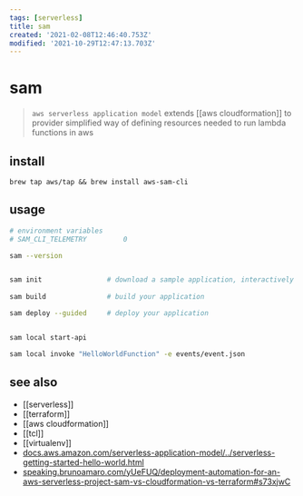 ```yaml
---
tags: [serverless]
title: sam
created: '2021-02-08T12:46:40.753Z'
modified: '2021-10-29T12:47:13.703Z'
---
```


# sam

> `aws serverless application model` extends [[aws cloudformation]] to provider simplified way of defining resources needed to run lambda functions in aws

## install
`brew tap aws/tap && brew install aws-sam-cli`
## usage
```sh
# environment variables
# SAM_CLI_TELEMETRY         0 

sam --version


sam init                # download a sample application, interactively
       
sam build               # build your application

sam deploy --guided     # deploy your application


sam local start-api

sam local invoke "HelloWorldFunction" -e events/event.json
```

## see also
- [[serverless]]
- [[terraform]]
- [[aws cloudformation]]
- [[tcl]]
- [[virtualenv]]
- [docs.aws.amazon.com/serverless-application-model/../serverless-getting-started-hello-world.html](https://docs.aws.amazon.com/serverless-application-model/latest/developerguide/serverless-getting-started-hello-world.html)
- [speaking.brunoamaro.com/yUeFUQ/deployment-automation-for-an-aws-serverless-project-sam-vs-cloudformation-vs-terraform#s73xjwC](https://speaking.brunoamaro.com/yUeFUQ/deployment-automation-for-an-aws-serverless-project-sam-vs-cloudformation-vs-terraform#s73xjwC)
